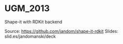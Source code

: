 UGM_2013
========

Shape-it with RDKit backend

Source: https://github.com/jandom/shape-it-rdkit
Slides: slid.es/jandomanski/deck
